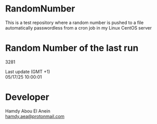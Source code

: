 # RandomNumber    
This is a test repository where a random number is pushed to a file automatically passwordless from a cron job in my Linux CentOS server    
# Random Number of the last run   
3281
      
Last update (GMT +1)    
05/17/25 10:00:01
# Developer    
Hamdy Abou El Anein   
hamdy.aea@protonmail.com
